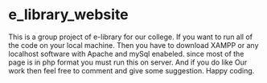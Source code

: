 # e_library_website
This is a group project of e-library for our college.
If you want to run all of the code on your local machine. Then you have to download XAMPP or any localhost software with Apache 
and mySql enabeled. 
since most of the page is in php format you must run this on server.
And if you do like Our work then feel free to comment and give some suggestion.
Happy coding.
